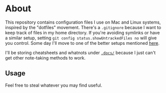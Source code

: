 # About

This repository contains configuration files I use on Mac and Linux systems, inspired by the "dotfiles" movement. There's a `.gitignore` because I want to keep track of files in my home directory. If you're avoiding symlinks or have a similar setup, setting `git config status.showUntrackedFiles no` will give you control. Some day I'll move to one of the better setups mentioned [here](https://news.ycombinator.com/item?id=11070797).

I'll be storing cheatsheets and whatnots under [`.docs/`](.docs) because I just can't get other note-taking methods to work.

## Usage

Feel free to steal whatever you may find useful.
